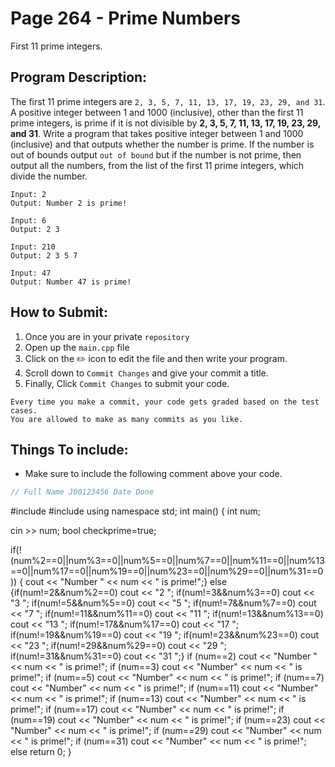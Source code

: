 # Page 264 - Prime Numbers

First 11 prime integers.

## Program Description:

The first 11 prime integers are `2, 3, 5, 7, 11, 13, 17, 19, 23, 29, and 31`. 
A positive integer between 1 and 1000 (inclusive), other than the first 11 prime integers, 
is prime if it is not divisible by **2, 3, 5, 7, 11, 13, 17, 19, 23, 29, and 31**. 
Write a program that takes positive integer between 1 and 1000 (inclusive) and that outputs whether the number is prime. 
If the number is out of bounds output `out of bound` but if the number is not prime, 
then output all the numbers, from the list of the first 11 prime integers, which divide the number.


```
Input: 2
Output: Number 2 is prime!

Input: 6
Output: 2 3

Input: 210
Output: 2 3 5 7

Input: 47
Output: Number 47 is prime!
```

## How to Submit:
1. Once you are in your private `repository`
2. Open up the `main.cpp` file
3. Click on the :pencil2: icon to edit the file and then write your program.
4. Scroll down to `Commit Changes` and give your commit a title.
5. Finally, Click `Commit Changes` to submit your code.

```
Every time you make a commit, your code gets graded based on the test cases. 
You are allowed to make as many commits as you like.
```

## Things To include:
- Make sure to include the following comment above your code.
```cpp
// Full Name J00123456 Date Done
```
#include <iostream>
#include <cmath>
using namespace std;
int main()
{
  int num;
  
cin >> num;
bool checkprime=true;
  
if(!(num%2==0||num%3==0||num%5==0||num%7==0||num%11==0||num%13==0||num%17==0||num%19==0||num%23==0||num%29==0||num%31==0))
{ cout << "Number " << num << " is prime!";}
  else
  {if(num!=2&&num%2==0)
  cout << "2 ";
if(num!=3&&num%3==0)
  cout << "3 ";
if(num!=5&&num%5==0)
  cout << "5 ";
if(num!=7&&num%7==0)
  cout << "7 ";
if(num!=11&&num%11==0)
  cout << "11 ";
if(num!=13&&num%13==0)
  cout << "13 ";
if(num!=17&&num%17==0)
  cout << "17 ";
if(num!=19&&num%19==0)
  cout << "19 ";
if(num!=23&&num%23==0)
  cout << "23 ";
if(num!=29&&num%29==0)
  cout << "29 ";
if(num!=31&&num%31==0)
  cout << "31 ";}
if (num==2)
    cout << "Number " << num << " is prime!";
if (num==3)
    cout << "Number" << num << " is prime!";
if (num==5)
    cout << "Number" << num << " is prime!";
if (num==7)
    cout << "Number" << num << " is prime!";
if (num==11)
    cout << "Number" << num << " is prime!";
if (num==13)
    cout << "Number" << num << " is prime!";
if (num==17)
    cout << "Number" << num << " is prime!";
if (num==19)
    cout << "Number" << num << " is prime!";
if (num==23)
    cout << "Number" << num << " is prime!";
if (num==29)
    cout << "Number" << num << " is prime!";
if (num==31)
    cout << "Number" << num << " is prime!";
  else
  return 0;
}
